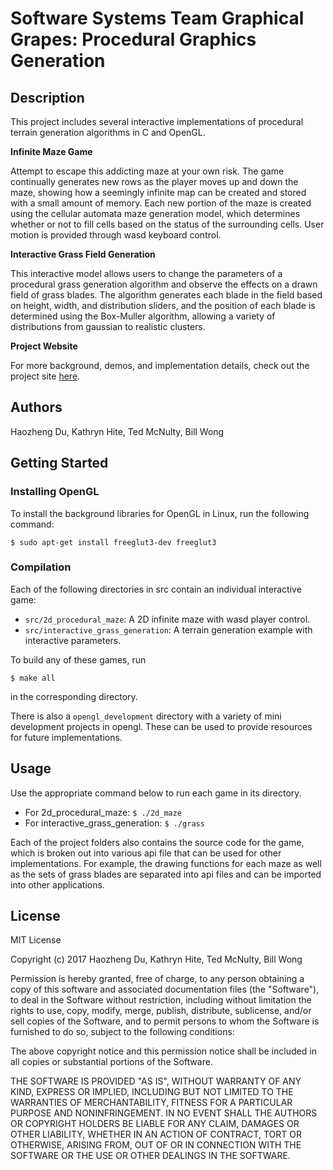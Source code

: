 # Software Systems Team Graphical Grapes: Procedural Graphics Generation

## Description

This project includes several interactive implementations of procedural terrain generation algorithms in C and OpenGL.

**Infinite Maze Game**

Attempt to escape this addicting maze at your own risk.  The game continually generates new rows as the player moves up and down the maze, showing how a seemingly infinite map can be created and stored with a small amount of memory.  Each new portion of the maze is created using the cellular automata maze generation model, which determines whether or not to fill cells based on the status of the surrounding cells.  User motion is provided through wasd keyboard control.

**Interactive Grass Field Generation**

This interactive model allows users to change the parameters of a procedural grass generation algorithm and observe the effects on a drawn field of grass blades.  The algorithm generates each blade in the field based on height, width, and distribution sliders, and the position of each blade is determined using the Box-Muller algorithm, allowing a variety of distributions from gaussian to realistic clusters.  

**Project Website**

For more background, demos, and implementation details, check out the project site [here](https://tedmcn.github.io/SoftSysGraphicalGrapes/).


## Authors

Haozheng Du, Kathryn Hite, Ted McNulty, Bill Wong


## Getting Started

### Installing OpenGL

To install the background libraries for OpenGL in Linux, run the following command:

```
$ sudo apt-get install freeglut3-dev freeglut3
```

### Compilation

Each of the following directories in src contain an individual interactive game:

* `src/2d_procedural_maze`: A 2D infinite maze with wasd player control.
* `src/interactive_grass_generation`: A terrain generation example with interactive parameters.

To build any of these games, run 

```
$ make all
```

in the corresponding directory.

There is also a `opengl_development` directory with a variety of mini development projects in opengl.  These can be used to provide resources for future implementations.


## Usage

Use the appropriate command below to run each game in its directory.

* For 2d_procedural_maze: `$ ./2d_maze`
* For interactive_grass_generation: `$ ./grass`

Each of the project folders also contains the source code for the game, which is broken out into various api file that can be used for other implementations.  For example, the drawing functions for each maze as well as the sets of grass blades are separated into api files and can be imported into other applications.


## License

MIT License

Copyright (c) 2017 Haozheng Du, Kathryn Hite, Ted McNulty, Bill Wong

Permission is hereby granted, free of charge, to any person obtaining a copy
of this software and associated documentation files (the "Software"), to deal
in the Software without restriction, including without limitation the rights
to use, copy, modify, merge, publish, distribute, sublicense, and/or sell
copies of the Software, and to permit persons to whom the Software is
furnished to do so, subject to the following conditions:

The above copyright notice and this permission notice shall be included in all
copies or substantial portions of the Software.

THE SOFTWARE IS PROVIDED "AS IS", WITHOUT WARRANTY OF ANY KIND, EXPRESS OR
IMPLIED, INCLUDING BUT NOT LIMITED TO THE WARRANTIES OF MERCHANTABILITY,
FITNESS FOR A PARTICULAR PURPOSE AND NONINFRINGEMENT. IN NO EVENT SHALL THE
AUTHORS OR COPYRIGHT HOLDERS BE LIABLE FOR ANY CLAIM, DAMAGES OR OTHER
LIABILITY, WHETHER IN AN ACTION OF CONTRACT, TORT OR OTHERWISE, ARISING FROM,
OUT OF OR IN CONNECTION WITH THE SOFTWARE OR THE USE OR OTHER DEALINGS IN THE
SOFTWARE.
